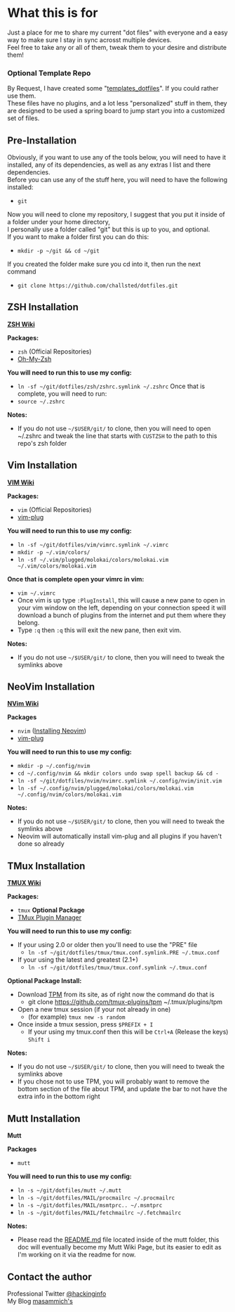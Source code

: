 # What this is for

Just a place for me to share my current "dot files" with everyone and a easy way to make sure I stay in sync acrosst multiple devices.  
Feel free to take any or all of them, tweak them to your desire and distribute them!  

### Optional Template Repo
By Request, I have created some "[templates_dotfiles][template_dotfiles]". If you could rather use them.  
These files have no plugins, and a lot less "personalized" stuff in them, they are designed to be used a spring board to jump start you into a customized set of files.  

## Pre-Installation

Obviously, if you want to use any of the tools below, you will need to have it installed, any of its dependencies, as well as any extras I list and there dependencies.  
Before you can use any of the stuff here, you will need to have the following installed:  
* `git`

Now you will need to clone my repository, I suggest that you put it inside of a folder under your home directory,  
I personally use a folder called "git" but this is up to you, and optional.  
If you want to make a folder first you can do this:
* `mkdir -p ~/git && cd ~/git`

If you created the folder make sure you cd into it, then run the next command
* `git clone https://github.com/challsted/dotfiles.git`

## ZSH Installation
[**ZSH Wiki**][ZSH_WIKI]

**Packages:**
* `zsh` (Official Repositories)
* [Oh-My-Zsh][zsh]

**You will need to run this to use my config:**
* `ln -sf ~/git/dotfiles/zsh/zshrc.symlink ~/.zshrc`
Once that is complete, you will need to run:
* `source ~/.zshrc`

**Notes:**
* If you do not use `~/$USER/git/` to clone, then you will need to open ~/.zshrc and tweak the line that starts with `CUSTZSH` to the path to this repo's zsh folder

## Vim Installation
[**VIM Wiki**][VIM_WIKI]

**Packages:**
* `vim` (Official Repositories)
* [vim-plug][plug]

**You will need to run this to use my config:**
* `ln -sf ~/git/dotfiles/vim/vimrc.symlink ~/.vimrc`
* `mkdir -p ~/.vim/colors/`
* `ln -sf ~/.vim/plugged/molokai/colors/molokai.vim ~/.vim/colors/molokai.vim`

**Once that is complete open your vimrc in vim:**
* `vim ~/.vimrc`
* Once vim is up type `:PlugInstall`, this will cause a new pane to open in your vim window on the left, depending on your connection speed it will download a bunch of plugins from the internet and put them where they belong.
* Type `:q` then `:q` this will exit the new pane, then exit vim.

**Notes:**
* If you do not use `~/$USER/git/` to clone, then you will need to tweak the symlinks above

## NeoVim Installation
[**NVim Wiki**][NVIM_WIKI]

**Packages**
* `nvim` ([Installing Neovim][neovim_wiki_installing-neovim])
* [vim-plug][plug]


**You will need to run this to use my config:**
* `mkdir -p ~/.config/nvim`
* `cd ~/.config/nvim && mkdir colors undo swap spell backup && cd -`
* `ln -sf ~/git/dotfiles/nvim/nvimrc.symlink ~/.config/nvim/init.vim`
* `ln -sf ~/.config/nvim/plugged/molokai/colors/molokai.vim ~/.config/nvim/colors/molokai.vim`

**Notes:**
* If you do not use `~/$USER/git/` to clone, then you will need to tweak the symlinks above
* Neovim will automatically install vim-plug and all plugins if you haven't done so already

## TMux Installation
[**TMUX Wiki**][TMUX_WIKI]

**Packages:**
* `tmux`
**Optional Package**
* [TMux Plugin Manager][tpm]

**You will need to run this to use my config:**
* If your using 2.0 or older then you'll need to use the "PRE" file
  * `ln -sf ~/git/dotfiles/tmux/tmux.conf.symlink.PRE ~/.tmux.conf`
* If your using the latest and greatest (2.1+)
  * `ln -sf ~/git/dotfiles/tmux/tmux.conf.symlink ~/.tmux.conf`

**Optional Package Install:**
* Download [TPM][tpm] from its site, as of right now the command do that is
  * git clone https://github.com/tmux-plugins/tpm ~/.tmux/plugins/tpm
* Open a new tmux session (if your not already in one)
  * (for example) `tmux new -s random`
* Once inside a tmux session, press `$PREFIX + I`
  * If your using my tmux.conf then this will be `Ctrl+A` (Release the keys) `Shift i`

**Notes:**
* If you do not use `~/$USER/git/` to clone, then you will need to tweak the symlinks above
* If you chose not to use TPM, you will probably want to remove the bottom section of the file about TPM, and update the bar to not have the extra info in the bottom right

## Mutt Installation
**Mutt**

**Packages**
* `mutt`

**You will need to run this to use my config:**
* `ln -s ~/git/dotfiles/mutt ~/.mutt`
* `ln -s ~/git/dotfiles/MAIL/procmailrc ~/.procmailrc`
* `ln -s ~/git/dotfiles/MAIL/msmtprc.. ~/.msmtprc`
* `ln -s ~/git/dotfiles/MAIL/fetchmailrc ~/.fetchmailrc`

**Notes:**
* Please read the [README.md][MuttREADME] file located inside of the mutt folder, this doc will eventually become my Mutt Wiki Page, but its easier to edit as I'm working on it via the readme for now.

## Contact the author

Professional  Twitter [@hackinginfo][tweet]  
My Blog    [masammich's][blog]  

[plug]:         https://github.com/junegunn/vim-plug
[zsh]:          https://github.com/robbyrussell/oh-my-zsh
[tpm]:          https://github.com/tmux-plugins/tpm
[tweet]:        https://twitter.com/MaSammchs
[blog]:         http://masammich.technoanomaly.com/
[TMUX_WIKI]:    ../../wiki/TMux
[VIM_WIKI]:     ../../wiki/VIM
[ZSH_WIKI]:     ../../wiki/ZSH
[I3_WIKI]:      ../../wiki/i3
[NVIM_WIKI]:    ../../wiki/NVim
[MUTT_WIKI]:    ../../wiki/Mutt
[template_dotfiles]: https://github.com/challsted/template_dotfiles
[neovim_wiki_installing-neovim]: https://github.com/neovim/neovim/wiki/Installing-Neovim
[MuttREADME]:   https://github.com/challsted/dotfiles/blob/development/mutt/README.md
